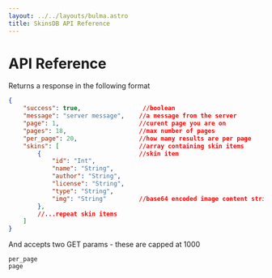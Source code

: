 ```yaml
---
layout: ../../layouts/bulma.astro
title: SkinsDB API Reference
---
```

# API Reference

Returns a response in the following format  
```json
{
    "success": true,                 //boolean
    "message": "server message",    //a message from the server
    "page": 1,                      //curent page you are on
    "pages": 18,                    //max number of pages
    "per_page": 20,                 //how many results are per page
    "skins": [                      //array containing skin items
        {                           //skin item
            "id": "Int",
            "name": "String",
            "author": "String",
            "license": "String",
            "type": "String",
            "img": "String"         //base64 encoded image content string
        },
        //...repeat skin items
    ]
}
```

And accepts two GET params - these are capped at 1000  
```
per_page
page
```